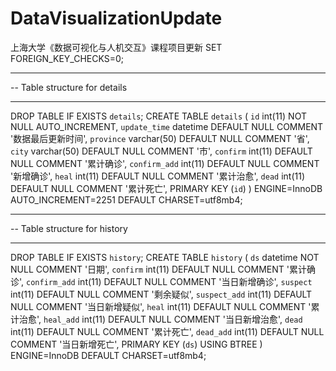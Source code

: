 # DataVisualizationUpdate
上海大学《数据可视化与人机交互》课程项目更新
SET FOREIGN_KEY_CHECKS=0;

-- ----------------------------
-- Table structure for details
-- ----------------------------
DROP TABLE IF EXISTS `details`;
CREATE TABLE `details` (
  `id` int(11) NOT NULL AUTO_INCREMENT,
  `update_time` datetime DEFAULT NULL COMMENT '数据最后更新时间',
  `province` varchar(50) DEFAULT NULL COMMENT '省',
  `city` varchar(50) DEFAULT NULL COMMENT '市',
  `confirm` int(11) DEFAULT NULL COMMENT '累计确诊',
  `confirm_add` int(11) DEFAULT NULL COMMENT '新增确诊',
  `heal` int(11) DEFAULT NULL COMMENT '累计治愈',
  `dead` int(11) DEFAULT NULL COMMENT '累计死亡',
  PRIMARY KEY (`id`)
) ENGINE=InnoDB AUTO_INCREMENT=2251 DEFAULT CHARSET=utf8mb4;

-- ----------------------------
-- Table structure for history
-- ----------------------------
DROP TABLE IF EXISTS `history`;
CREATE TABLE `history` (
  `ds` datetime NOT NULL COMMENT '日期',
  `confirm` int(11) DEFAULT NULL COMMENT '累计确诊',
  `confirm_add` int(11) DEFAULT NULL COMMENT '当日新增确诊',
  `suspect` int(11) DEFAULT NULL COMMENT '剩余疑似',
  `suspect_add` int(11) DEFAULT NULL COMMENT '当日新增疑似',
  `heal` int(11) DEFAULT NULL COMMENT '累计治愈',
  `heal_add` int(11) DEFAULT NULL COMMENT '当日新增治愈',
  `dead` int(11) DEFAULT NULL COMMENT '累计死亡',
  `dead_add` int(11) DEFAULT NULL COMMENT '当日新增死亡',
  PRIMARY KEY (`ds`) USING BTREE
) ENGINE=InnoDB DEFAULT CHARSET=utf8mb4;
